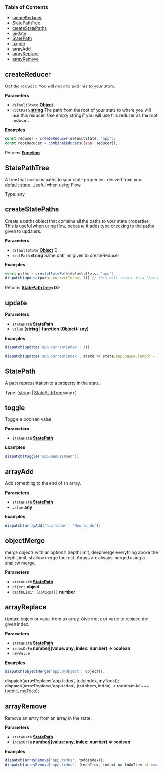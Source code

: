 <!-- Generated by documentation.js. Update this documentation by updating the source code. -->

### Table of Contents

-   [createReducer](#createreducer)
-   [StatePathTree](#statepathtree)
-   [createStatePaths](#createstatepaths)
-   [update](#update)
-   [StatePath](#statepath)
-   [toggle](#toggle)
-   [arrayAdd](#arrayadd)
-   [arrayReplace](#arrayreplace)
-   [arrayRemove](#arrayremove)

## createReducer

Get the reducer. You will need to add this to your store.

**Parameters**

-   `defaultState` **[Object](https://developer.mozilla.org/en-US/docs/Web/JavaScript/Reference/Global_Objects/Object)** 
-   `rootPath` **[string](https://developer.mozilla.org/en-US/docs/Web/JavaScript/Reference/Global_Objects/String)** The path from the root of your state to where you will use this reducer. Use empty string if you will use
    this reducer as the root reducer.

**Examples**

```javascript
const reducer = createReducer(defaultState, 'app');
const rootReducer = combineReducers({app: reducer});
```

Returns **[Function](https://developer.mozilla.org/en-US/docs/Web/JavaScript/Reference/Statements/function)** 

## StatePathTree

A tree that contains paths to your state properties, derived from your default state. Useful when using Flow.

Type: any

## createStatePaths

Create a paths object that contains all the paths to your state properties. This is useful when using flow, because
it adds type checking to the paths given to updaters.

**Parameters**

-   `defaultState` **[Object](https://developer.mozilla.org/en-US/docs/Web/JavaScript/Reference/Global_Objects/Object)** D
-   `rootPath` **[string](https://developer.mozilla.org/en-US/docs/Web/JavaScript/Reference/Global_Objects/String)** Same path as given to createReducer

**Examples**

```javascript
const paths = createStatePath(defaultState, 'app')
dispatch(update(paths.currentIndex, 3)) // this will result in a flow error if currentIndex is not in your defaultState.
```

Returns **[StatePathTree](#statepathtree)&lt;D>** 

## update

**Parameters**

-   `statePath` **[StatePath](#statepath)** 
-   `value` **([string](https://developer.mozilla.org/en-US/docs/Web/JavaScript/Reference/Global_Objects/String) | function ([Object](https://developer.mozilla.org/en-US/docs/Web/JavaScript/Reference/Global_Objects/Object)): any)** 

**Examples**

```javascript
dispatch(update('app.currentIndex', 3))
```

```javascript
dispatch(update('app.currentIndex', state => state.app.pages.length - 1))
```

## StatePath

A path representation to a property in the state.

Type: ([string](https://developer.mozilla.org/en-US/docs/Web/JavaScript/Reference/Global_Objects/String) \| [StatePathTree](#statepathtree)&lt;any>)

## toggle

Toggle a boolean value

**Parameters**

-   `statePath` **[StatePath](#statepath)** 

**Examples**

```javascript
dispatch(toggle('app.menuIsOpen'))
```

## arrayAdd

Add something to the end of an array.

**Parameters**

-   `statePath` **[StatePath](#statepath)** 
-   `value` **any** 

**Examples**

```javascript
dispatch(arrayAdd('app.todos', 'New to do');
```

## objectMerge

merge objects with an optional depthLimit, deepmerge everything above the depthLimit,
shallow merge the rest. Arrays are always merged using a shallow merge.

**Parameters**

-   `statePath` **[StatePath](#statepath)** 
-   `object` **object**
-   `depthLimit (optional)` **number**

## arrayReplace

Update object or value from an array. Give index of value to replace the given index.

**Parameters**

-   `statePath` **[StatePath](#statepath)**
-   `indexOrFn` **number|(value: any, index: number) => boolean**
-   `newValue`  

**Examples**

```javascript
dispatch(objectMerge('app.myObject', object));
```
dispatch(arrayReplace('app.todos', todoIndex, myTodo));
dispatch(arrayReplace('app.todos', (todoItem, index) => todoItem.id === todoId, myTodo);

## arrayRemove

Remove an entry from an array in the state.

**Parameters**

-   `statePath` **[StatePath](#statepath)**
-   `indexOrFn` **number|(value: any, index: number) => boolean**

**Examples**

```javascript
dispatch(arrayRemove('app.todos', todoIndex));
dispatch(arrayRemove('app.todos', (todoItem, index) => todoItem.id === todoId));
```
